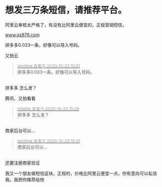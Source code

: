 # 想发三万条短信，请推荐平台。


阿里云审核太严格了，有没有比阿里云便宜的，正规营销短信。

www.qz876.com <br />
<img id="aimg_J8sSp" onclick="zoom(this, this.src, 0, 0, 0)" class="zoom" src="https://pic.gksec.com/2020/10/23/8a1be42e13291/image.png" onmouseover="img_onmouseoverfunc(this)" onload="thumbImg(this)" border="0" alt="" /><br />
<img id="aimg_SuKJz" onclick="zoom(this, this.src, 0, 0, 0)" class="zoom" src="https://pic.gksec.com/2020/10/23/5004e5ff6f8c7/image.png" onmouseover="img_onmouseoverfunc(this)" onload="thumbImg(this)" border="0" alt="" /><br />


拼多多0.033一条，好像可以导入号码。

又拍云

<div class="quote"><blockquote><font size="2"><a href="https://www.hostloc.com/forum.php?mod=redirect&amp;goto=findpost&amp;pid=9341379&amp;ptid=757621" target="_blank"><font color="#999999">iamtime 发表于 2020-10-23 15:21</font></a></font><br />
拼多多0.033一条，好像可以导入号码。</blockquote></div><br />
拼多多 怎么发？

腾讯、又拍看看

<div class="quote"><blockquote><font size="2"><a href="https://www.hostloc.com/forum.php?mod=redirect&amp;goto=findpost&amp;pid=9341431&amp;ptid=757621" target="_blank"><font color="#999999">hihelllo 发表于 2020-10-23 15:29</font></a></font><br />
拼多多 怎么发？</blockquote></div><br />
商家后台可以...

<div class="quote"><blockquote><font size="2"><a href="https://www.hostloc.com/forum.php?mod=redirect&amp;goto=findpost&amp;pid=9341440&amp;ptid=757621" target="_blank"><font color="#999999">iamtime 发表于 2020-10-23 15:31</font></a></font><br />
商家后台可以...</blockquote></div><br />
<img src="static/image/smiley/default/sweat.gif" smilieid="10" border="0" alt="" />还要注册商家验证<img src="static/image/smiley/default/sad.gif" smilieid="2" border="0" alt="" />

我又一个朋友做短信这块，正规的，价格比阿里云便宜一点，你有意向可以私信我。<img src="static/image/smiley/default/lol.gif" smilieid="12" border="0" alt="" />我把你推荐给他
